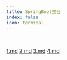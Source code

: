 ```yaml
---
title: SpringBoot整合
index: false
icon: terminal
---
```


<br/>


[1.md](1.md)
[2.md](2.md)
[3.md](3.md)
[4.md](4.md)
